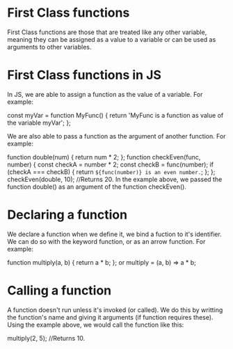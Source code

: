 # First Class functions

First Class functions are those that are treated like any other variable, meaning they can be assigned as a value to a variable or can be used as arguments to other variables. 

# First Class functions in JS

In JS, we are able to assign a function as the value of a variable. For example: 

const myVar = function MyFunc() {
    return 'MyFunc is a function as value of the variable myVar';
};

We are also able to pass a function as the argument of another function. For example: 

function double(num) {
    return num * 2;
};
function checkEven(func, number) {
    const checkA = number * 2;
    const checkB = func(number);
    if (checkA === checkB)  {
        return `${func(number)} is an even number.`;
    };
};
checkEven(double, 10); //Returns 20.
In the example above, we passed the function double() as an argument of the function checkEven(). 

# Declaring a function

We declare a function when we define it, we bind a fuction to it's identifier. We can do so with the keyword function, or as an arrow function. For example: 

function multiply(a, b) {
    return a * b;
};
or
multiply = (a, b) => a * b;

# Calling a function

A function doesn't run unless it's invoked (or called). We do this by writting the function's name and giving it arguments (if function requires these).  Using the example above, we would call the function like this: 

multiply(2, 5); //Returns 10.